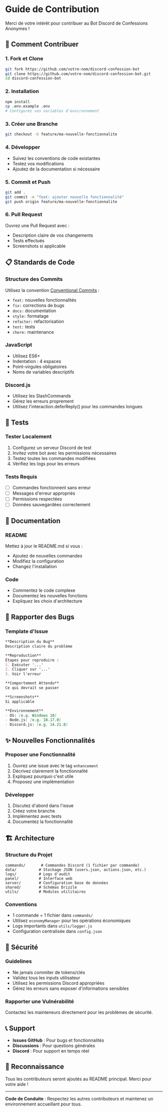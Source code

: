 # Guide de Contribution

Merci de votre intérêt pour contribuer au Bot Discord de Confessions Anonymes !

## 🚀 Comment Contribuer

### 1. Fork et Clone
```bash
git fork https://github.com/votre-nom/discord-confession-bot
git clone https://github.com/votre-nom/discord-confession-bot.git
cd discord-confession-bot
```

### 2. Installation
```bash
npm install
cp .env.example .env
# Configurez vos variables d'environnement
```

### 3. Créer une Branche
```bash
git checkout -b feature/ma-nouvelle-fonctionnalite
```

### 4. Développer
- Suivez les conventions de code existantes
- Testez vos modifications
- Ajoutez de la documentation si nécessaire

### 5. Commit et Push
```bash
git add .
git commit -m "feat: ajouter nouvelle fonctionnalité"
git push origin feature/ma-nouvelle-fonctionnalite
```

### 6. Pull Request
Ouvrez une Pull Request avec :
- Description claire de vos changements
- Tests effectués
- Screenshots si applicable

## 📋 Standards de Code

### Structure des Commits
Utilisez la convention [Conventional Commits](https://www.conventionalcommits.org/) :
- `feat:` nouvelles fonctionnalités
- `fix:` corrections de bugs
- `docs:` documentation
- `style:` formatage
- `refactor:` refactorisation
- `test:` tests
- `chore:` maintenance

### JavaScript
- Utilisez ES6+ 
- Indentation : 4 espaces
- Point-virgules obligatoires
- Noms de variables descriptifs

### Discord.js
- Utilisez les SlashCommands
- Gérez les erreurs proprement
- Utilisez l'interaction.deferReply() pour les commandes longues

## 🧪 Tests

### Tester Localement
1. Configurez un serveur Discord de test
2. Invitez votre bot avec les permissions nécessaires
3. Testez toutes les commandes modifiées
4. Vérifiez les logs pour les erreurs

### Tests Requis
- [ ] Commandes fonctionnent sans erreur
- [ ] Messages d'erreur appropriés
- [ ] Permissions respectées
- [ ] Données sauvegardées correctement

## 📝 Documentation

### README
Mettez à jour le README.md si vous :
- Ajoutez de nouvelles commandes
- Modifiez la configuration
- Changez l'installation

### Code
- Commentez le code complexe
- Documentez les nouvelles fonctions
- Expliquez les choix d'architecture

## 🐛 Rapporter des Bugs

### Template d'Issue
```markdown
**Description du Bug**
Description claire du problème

**Reproduction**
Étapes pour reproduire :
1. Exécuter '...'
2. Cliquer sur '...'
3. Voir l'erreur

**Comportement Attendu**
Ce qui devrait se passer

**Screenshots**
Si applicable

**Environnement**
- OS: [e.g. Windows 10]
- Node.js: [e.g. 18.17.0]
- Discord.js: [e.g. 14.21.0]
```

## ✨ Nouvelles Fonctionnalités

### Proposer une Fonctionnalité
1. Ouvrez une issue avec le tag `enhancement`
2. Décrivez clairement la fonctionnalité
3. Expliquez pourquoi c'est utile
4. Proposez une implémentation

### Développer
1. Discutez d'abord dans l'issue
2. Créez votre branche
3. Implémentez avec tests
4. Documentez la fonctionnalité

## 🏗️ Architecture

### Structure du Projet
```
commands/       # Commandes Discord (1 fichier par commande)
data/          # Stockage JSON (users.json, actions.json, etc.)
logs/          # Logs d'audit
panel/         # Interface web
server/        # Configuration base de données
shared/        # Schémas Drizzle
utils/         # Modules utilitaires
```

### Conventions
- 1 commande = 1 fichier dans `commands/`
- Utilisez `economyManager` pour les opérations économiques
- Logs importants dans `utils/logger.js`
- Configuration centralisée dans `config.json`

## 🔐 Sécurité

### Guidelines
- Ne jamais commiter de tokens/clés
- Validez tous les inputs utilisateur
- Utilisez les permissions Discord appropriées
- Gérez les erreurs sans exposer d'informations sensibles

### Rapporter une Vulnérabilité
Contactez les mainteneurs directement pour les problèmes de sécurité.

## 📞 Support

- **Issues GitHub** : Pour bugs et fonctionnalités
- **Discussions** : Pour questions générales
- **Discord** : Pour support en temps réel

## 🙏 Reconnaissance

Tous les contributeurs seront ajoutés au README principal. Merci pour votre aide !

---

**Code de Conduite** : Respectez les autres contributeurs et maintenez un environnement accueillant pour tous.